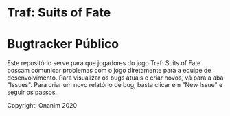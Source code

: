 # Traf: Suits of Fate
# Bugtracker Público

Este repositório serve para que jogadores do jogo Traf: Suits of Fate possam comunicar problemas com o jogo diretamente para a equipe de desenvolvimento.
Para visualizar os bugs atuais e criar novos, vá para a aba "Issues". Para criar um novo relatório de bug, basta clicar em "New Issue" e seguir os passos.

Copyright: Onanim 2020
